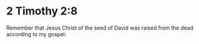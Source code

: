 # 2 Timothy 2:8

Remember that Jesus Christ of the seed of David was raised from the dead according to my gospel: